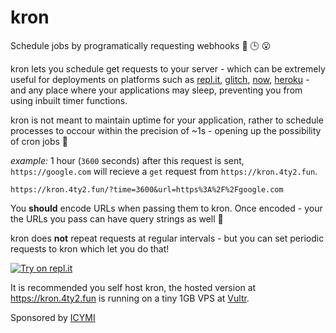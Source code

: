 # kron
Schedule jobs by programatically requesting webhooks 🔗 🕒 😮

kron lets you schedule get requests to your server - which can be extremely useful for deployments on platforms such as [repl.it](https://repl.it), [glitch](https://glitch.com), [now](https://zeit.co/now), [heroku](https://www.heroku.com) -  and any place where your applications may sleep, preventing you from using inbuilt timer functions.

kron is not meant to maintain uptime for your application, rather to schedule processes to occour within the precision of ~1s - opening up the possibility of cron jobs 🤖

*example:*
1 hour (`3600` seconds) after this request is sent, `https://google.com` will recieve a `get` request from `https://kron.4ty2.fun`.

```
https://kron.4ty2.fun/?time=3600&url=https%3A%2F%2Fgoogle.com
```

You **should** encode URLs when passing them to kron. Once encoded - your the URLs you pass can have query strings as well 🥳

kron does **not** repeat requests at regular intervals - but you can set periodic requests to kron which let you do that!

[![Try on repl.it](https://repl-badge.jajoosam.repl.co/try.png)](https://repl.it/@jajoosam/kron-test?ref=button)


It is recommended you self host kron, the hosted version at https://kron.4ty2.fun is running on a tiny 1GB VPS at [Vultr](https://vultr.com).

Sponsored by [ICYMI](https://icymi.fyi)
